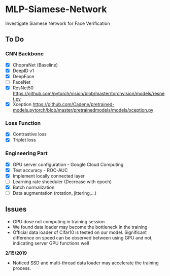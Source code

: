 # MLP-Siamese-Network
Investigate Siamese Network for Face Verification

## To Do
### CNN Backbone 
- [x] ChopraNet (Baseline)
- [x] DeepID v1 
- [x] DeepFace 
- [ ] FaceNet 
- [x] ResNet50 https://github.com/pytorch/vision/blob/master/torchvision/models/resnet.py
- [x] Xception https://github.com/Cadene/pretrained-models.pytorch/blob/master/pretrainedmodels/models/xception.py
### Loss Function
- [x] Contrastive loss
- [x] Triplet loss
### Engineering Part
- [x] GPU server configuration - Google Cloud Computing
- [x] Test accuracy - ROC-AUC
- [x] Implement locally connected layer
- [ ] Learning rate shceduler (Decrease with epoch)
- [x] Batch normalization
- [ ] Data augmentation (rotation, jittering,...)

## Issues
-  GPU dose not computing in training session
-  We found data loader may become the bottleneck in the training
-  Official data loader of Cifar10 is tested on our model. Significant difference on speed can be observed between using GPU and not, indicating server GPU functions well

**2/15/2019**

- Noticed SSD and multi-thread data loader may accelerate the training process. 
